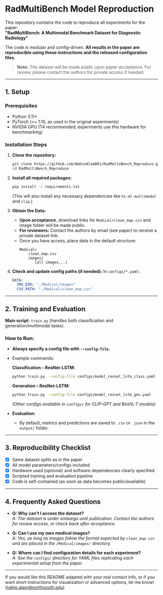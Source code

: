 # RadMultiBench Model Reproduction

This repository contains the code to reproduce all experiments for the paper:  
**"RadMultiBench: A Multimodal Benchmark Dataset for Diagnostic Radiology"**

The code is modular and config-driven. **All results in the paper are reproducible using these instructions and the released configuration files.**  
> **Note:** The dataset will be made public upon paper acceptance. For review, please contact the authors for private access if needed.

***

## 1. Setup

### Prerequisites
- Python 3.11+
- PyTorch (>= 1.10, as used in the original experiments)
- NVIDIA GPU (T4 recommended; experiments use this hardware for benchmarking)

### Installation Steps

1. **Clone the repository:**
   ```bash
   git clone https://github.com/NahinAlam001/RadMultiBench_Reproduce.git
   cd RadMultiBench_Reproduce
   ```

2. **Install all required packages:**
   ```bash
   pip install -r requirements.txt
   ```
   (This will also install any necessary dependencies like `hi-ml-multimodal` and `clip`.)

3. **Obtain the Data:**
   - **Upon acceptance**, download links for `Medical/clean_map.csv` and image folder will be made public.
   - **For reviewers:** Contact the authors by email (see paper) to receive a private dataset link.
   - Once you have access, place data in the default structure:
     ```
     Medical/
         clean_map.csv
         images/
            [all images...]
     ```

4. **Check and update config paths (if needed):**
   In `configs/*.yaml`:
   ```yaml
   DATA:
     IMG_DIR: "./Medical/images"
     CSV_PATH: "./Medical/clean_map.csv"
   ```

***

## 2. Training and Evaluation

**Main script:** `train.py` (handles both classification and generation/multimodal tasks).

### How to Run:
- **Always specify a config file with `--config-file`.**  
- Example commands:

   **Classification – ResNet-LSTM:**
   ```bash
   python train.py --config-file configs/model_resnet_lstm_class.yaml
   ```

   **Generation – ResNet-LSTM:**
   ```bash
   python train.py --config-file configs/model_resnet_lstm_gen.yaml
   ```

   *(Other configs available in `configs/` for CLIP-GPT and BioViL-T models)*

- **Evaluation:**  
  - By default, metrics and predictions are saved to `.csv` or `.json` in the `output/` folder.

***

## 3. Reproducibility Checklist

- [x] Same dataset splits as in the paper  
- [x] All model parameters/configs included  
- [x] Hardware used (optional) and software dependencies clearly specified  
- [x] Scripted training and evaluation pipeline  
- [x] Code is self-contained (as soon as data becomes public/available)

***

## 4. Frequently Asked Questions

- **Q: Why can't I access the dataset?**  
  *A: The dataset is under embargo until publication. Contact the authors for review access, or check back after acceptance.*

- **Q: Can I use my own medical images?**  
  *A: Yes, as long as images follow the format expected by `clean_map.csv` and are placed in the `/Medical/images/` directory.*

- **Q: Where can I find configuration details for each experiment?**  
  *A: See the `configs/` directory for YAML files replicating each experimental setup from the paper.*

***

If you would like this README adapted with your real contact info, or if you want short instructions for visualization or advanced options, let me know! (nahin.alam@northsouth.edu)
